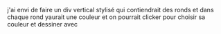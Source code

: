 j'ai envi de faire un div vertical stylisé qui contiendrait des ronds et dans chaque rond
yaurait une couleur et on pourrait clicker pour choisir sa couleur et dessiner avec
